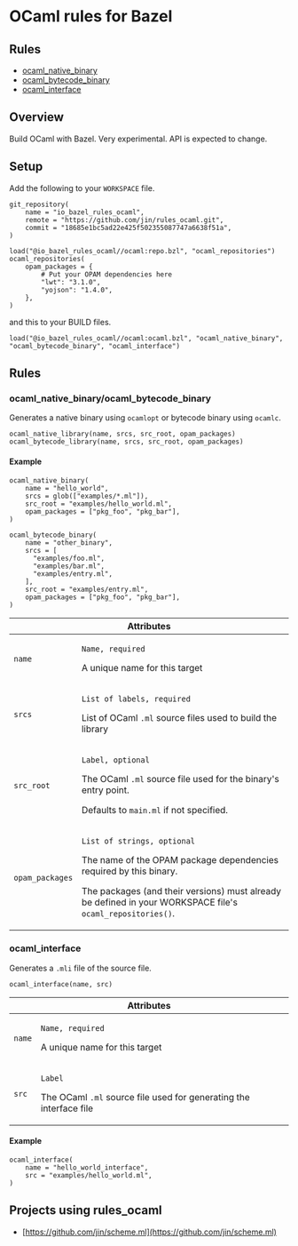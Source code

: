 # OCaml rules for Bazel

## Rules

* [ocaml_native_binary](#ocaml_native_binary/ocaml_bytecode_binary)
* [ocaml_bytecode_binary](#ocaml_native_binary/ocaml_bytecode_binary)
* [ocaml_interface](#ocaml_interface)

## Overview

Build OCaml with Bazel. Very experimental. API is expected to change.

## Setup

Add the following to your `WORKSPACE` file.

```bzl
git_repository(
    name = "io_bazel_rules_ocaml",
    remote = "https://github.com/jin/rules_ocaml.git",
    commit = "18685e1bc5ad22e425f502355087747a6638f51a",
)

load("@io_bazel_rules_ocaml//ocaml:repo.bzl", "ocaml_repositories")
ocaml_repositories(
    opam_packages = {
        # Put your OPAM dependencies here
        "lwt": "3.1.0",
        "yojson": "1.4.0",
    },
)
```

and this to your BUILD files.

```bzl
load("@io_bazel_rules_ocaml//ocaml:ocaml.bzl", "ocaml_native_binary", "ocaml_bytecode_binary", "ocaml_interface")
```

## Rules

### ocaml_native_binary/ocaml_bytecode_binary

Generates a native binary using `ocamlopt` or bytecode binary using `ocamlc`.

```bzl
ocaml_native_library(name, srcs, src_root, opam_packages)
ocaml_bytecode_library(name, srcs, src_root, opam_packages)
```

#### Example

```bzl
ocaml_native_binary(
    name = "hello_world",
    srcs = glob(["examples/*.ml"]),
    src_root = "examples/hello_world.ml",
    opam_packages = ["pkg_foo", "pkg_bar"],
)

ocaml_bytecode_binary(
    name = "other_binary",
    srcs = [
      "examples/foo.ml",
      "examples/bar.ml",
      "examples/entry.ml",
    ],
    src_root = "examples/entry.ml",
    opam_packages = ["pkg_foo", "pkg_bar"],
)
```

<table class="table table-condensed table-bordered table-params">
  <colgroup>
    <col class="col-param" />
    <col class="param-description" />
  </colgroup>
  <thead>
    <tr>
      <th colspan="2">Attributes</th>
    </tr>
  </thead>
  <tbody>
    <tr>
      <td><code>name</code></td>
      <td>
        <p><code>Name, required</code></p>
        <p>A unique name for this target</p>
      </td>
    </tr>
    <tr>
      <td><code>srcs</code></td>
      <td>
        <p><code>List of labels, required</code></p>
        <p>List of OCaml <code>.ml</code> source files used to build the
        library</p>
      </td>
    </tr>
    <tr>
      <td><code>src_root</code></td>
      <td>
        <p><code>Label, optional</code></p>
        <p>The OCaml <code>.ml</code> source file used for the binary's entry point.<p>
        <p>Defaults to <code>main.ml</code> if not specified.
      </td>
    </tr>
    <tr>
      <td><code>opam_packages</code></td>
      <td>
        <p><code>List of strings, optional</code></p>
        <p>The name of the OPAM package dependencies required by this binary.</p>
        <p>The packages (and their versions) must already be defined in your WORKSPACE file's <code>ocaml_repositories()</code>.
      </td>
    </tr>
  </tbody>
</table>

### ocaml_interface

Generates a `.mli` file of the source file.

```bzl
ocaml_interface(name, src)
```

<table class="table table-condensed table-bordered table-params">
  <colgroup>
    <col class="col-param" />
    <col class="param-description" />
  </colgroup>
  <thead>
    <tr>
      <th colspan="2">Attributes</th>
    </tr>
  </thead>
  <tbody>
    <tr>
      <td><code>name</code></td>
      <td>
        <p><code>Name, required</code></p>
        <p>A unique name for this target</p>
      </td>
    </tr>
    <tr>
      <td><code>src</code></td>
      <td>
        <p><code>Label</code></p>
        <p>The OCaml <code>.ml</code> source file used for generating the interface file<p>
      </td>
    </tr>
  </tbody>
</table>

#### Example

```bzl
ocaml_interface(
    name = "hello_world_interface",
    src = "examples/hello_world.ml",
)
```

## Projects using rules_ocaml

- [https://github.com/jin/scheme.ml](https://github.com/jin/scheme.ml)
